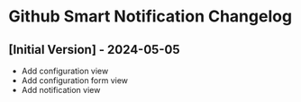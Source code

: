 # Github Smart Notification Changelog

## [Initial Version] - 2024-05-05

- Add configuration view
- Add configuration form view
- Add notification view